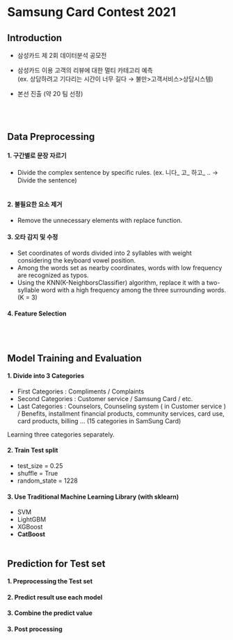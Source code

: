 # Samsung Card Contest 2021


## Introduction 

- 삼성카드 제 2회 데이터분석 공모전<br>

  

- 삼성카드 이용 고객의 리뷰에 대한 멀티 카테고리 예측<br>
  (ex. 상담하려고 기다리는 시간이 너무 길다 → 불만>고객서비스>상담시스템)<br>

  
  
- 본선 진출 (약 20 팀 선정)

  <br><br>



## Data Preprocessing

#### 1. 구간별로 문장 자르기

- Divide the complex sentence by specific rules.
  (ex. 니다_ 고_ 하고_  .. →  Divide the sentence)<br><br>

#### 2. 불필요한 요소 제거

- Remove the unnecessary elements with replace function.

#### 3. 오타 감지 및 수정

- Set coordinates of words divided into 2 syllables with weight considering the keyboard vowel position.
- Among the words set as nearby coordinates, words with low frequency are recognized as typos.
- Using the KNN(K-NeighborsClassifier) algorithm, replace it with a two-syllable word with a high frequency among the three surrounding words. (K = 3)

#### 4. Feature Selection

<br><br>

## Model Training and Evaluation

#### 1. Divide into 3 Categories

- First Categories : Compliments / Complaints 
- Second Categories : Customer service / Samsung Card / etc.
- Last Categories : 
  Counselors, Counseling system ( in Customer service ) 
  / Benefits, installment financial products, community services, card use, card products, billing ... (15 categories in SamSung Card)

Learning three categories separately.

#### 2. Train Test split

- test_size = 0.25
- shuffle = True
- random_state = 1228

#### 3. Use Traditional Machine Learning Library (with sklearn)  

- SVM
- LightGBM
- XGBoost
- **CatBoost**<br><br>



## Prediction for Test set

#### 1. Preprocessing the Test set

#### 2. Predict result use each model

#### 3. Combine the predict value

#### 3. Post processing <br><br>
